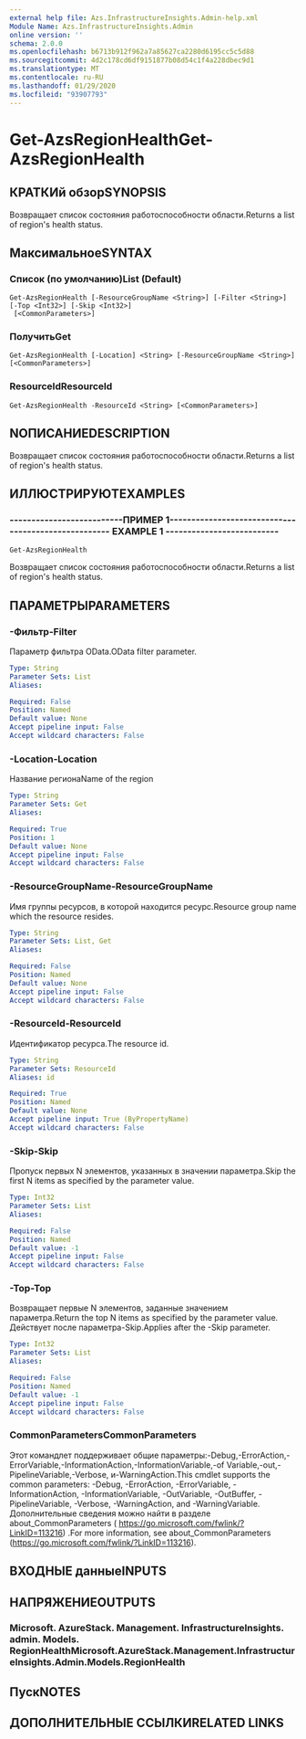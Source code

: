 ```yaml
---
external help file: Azs.InfrastructureInsights.Admin-help.xml
Module Name: Azs.InfrastructureInsights.Admin
online version: ''
schema: 2.0.0
ms.openlocfilehash: b6713b912f962a7a85627ca2280d6195cc5c5d88
ms.sourcegitcommit: 4d2c178cd6df9151877b08d54c1f4a228dbec9d1
ms.translationtype: MT
ms.contentlocale: ru-RU
ms.lasthandoff: 01/29/2020
ms.locfileid: "93907793"
---
```

# <span data-ttu-id="5f5ae-101">Get-AzsRegionHealth</span><span class="sxs-lookup"><span data-stu-id="5f5ae-101">Get-AzsRegionHealth</span></span>

## <span data-ttu-id="5f5ae-102">КРАТКИй обзор</span><span class="sxs-lookup"><span data-stu-id="5f5ae-102">SYNOPSIS</span></span>
<span data-ttu-id="5f5ae-103">Возвращает список состояния работоспособности области.</span><span class="sxs-lookup"><span data-stu-id="5f5ae-103">Returns a list of region's health status.</span></span>

## <span data-ttu-id="5f5ae-104">Максимальное</span><span class="sxs-lookup"><span data-stu-id="5f5ae-104">SYNTAX</span></span>

### <span data-ttu-id="5f5ae-105">Список (по умолчанию)</span><span class="sxs-lookup"><span data-stu-id="5f5ae-105">List (Default)</span></span>
```
Get-AzsRegionHealth [-ResourceGroupName <String>] [-Filter <String>] [-Top <Int32>] [-Skip <Int32>]
 [<CommonParameters>]
```

### <span data-ttu-id="5f5ae-106">Получить</span><span class="sxs-lookup"><span data-stu-id="5f5ae-106">Get</span></span>
```
Get-AzsRegionHealth [-Location] <String> [-ResourceGroupName <String>] [<CommonParameters>]
```

### <span data-ttu-id="5f5ae-107">ResourceId</span><span class="sxs-lookup"><span data-stu-id="5f5ae-107">ResourceId</span></span>
```
Get-AzsRegionHealth -ResourceId <String> [<CommonParameters>]
```

## <span data-ttu-id="5f5ae-108">NОПИСАНИЕ</span><span class="sxs-lookup"><span data-stu-id="5f5ae-108">DESCRIPTION</span></span>
<span data-ttu-id="5f5ae-109">Возвращает список состояния работоспособности области.</span><span class="sxs-lookup"><span data-stu-id="5f5ae-109">Returns a list of region's health status.</span></span>

## <span data-ttu-id="5f5ae-110">ИЛЛЮСТРИРУЮТ</span><span class="sxs-lookup"><span data-stu-id="5f5ae-110">EXAMPLES</span></span>

### <span data-ttu-id="5f5ae-111">--------------------------ПРИМЕР 1--------------------------</span><span class="sxs-lookup"><span data-stu-id="5f5ae-111">-------------------------- EXAMPLE 1 --------------------------</span></span>
```
Get-AzsRegionHealth
```

<span data-ttu-id="5f5ae-112">Возвращает список состояния работоспособности области.</span><span class="sxs-lookup"><span data-stu-id="5f5ae-112">Returns a list of region's health status.</span></span>

## <span data-ttu-id="5f5ae-113">ПАРАМЕТРЫ</span><span class="sxs-lookup"><span data-stu-id="5f5ae-113">PARAMETERS</span></span>

### <span data-ttu-id="5f5ae-114">-Фильтр</span><span class="sxs-lookup"><span data-stu-id="5f5ae-114">-Filter</span></span>
<span data-ttu-id="5f5ae-115">Параметр фильтра OData.</span><span class="sxs-lookup"><span data-stu-id="5f5ae-115">OData filter parameter.</span></span>

```yaml
Type: String
Parameter Sets: List
Aliases: 

Required: False
Position: Named
Default value: None
Accept pipeline input: False
Accept wildcard characters: False
```

### <span data-ttu-id="5f5ae-116">-Location</span><span class="sxs-lookup"><span data-stu-id="5f5ae-116">-Location</span></span>
<span data-ttu-id="5f5ae-117">Название региона</span><span class="sxs-lookup"><span data-stu-id="5f5ae-117">Name of the region</span></span>

```yaml
Type: String
Parameter Sets: Get
Aliases: 

Required: True
Position: 1
Default value: None
Accept pipeline input: False
Accept wildcard characters: False
```

### <span data-ttu-id="5f5ae-118">-ResourceGroupName</span><span class="sxs-lookup"><span data-stu-id="5f5ae-118">-ResourceGroupName</span></span>
<span data-ttu-id="5f5ae-119">Имя группы ресурсов, в которой находится ресурс.</span><span class="sxs-lookup"><span data-stu-id="5f5ae-119">Resource group name which the resource resides.</span></span>

```yaml
Type: String
Parameter Sets: List, Get
Aliases: 

Required: False
Position: Named
Default value: None
Accept pipeline input: False
Accept wildcard characters: False
```

### <span data-ttu-id="5f5ae-120">-ResourceId</span><span class="sxs-lookup"><span data-stu-id="5f5ae-120">-ResourceId</span></span>
<span data-ttu-id="5f5ae-121">Идентификатор ресурса.</span><span class="sxs-lookup"><span data-stu-id="5f5ae-121">The resource id.</span></span>

```yaml
Type: String
Parameter Sets: ResourceId
Aliases: id

Required: True
Position: Named
Default value: None
Accept pipeline input: True (ByPropertyName)
Accept wildcard characters: False
```

### <span data-ttu-id="5f5ae-122">-Skip</span><span class="sxs-lookup"><span data-stu-id="5f5ae-122">-Skip</span></span>
<span data-ttu-id="5f5ae-123">Пропуск первых N элементов, указанных в значении параметра.</span><span class="sxs-lookup"><span data-stu-id="5f5ae-123">Skip the first N items as specified by the parameter value.</span></span>

```yaml
Type: Int32
Parameter Sets: List
Aliases: 

Required: False
Position: Named
Default value: -1
Accept pipeline input: False
Accept wildcard characters: False
```

### <span data-ttu-id="5f5ae-124">-Top</span><span class="sxs-lookup"><span data-stu-id="5f5ae-124">-Top</span></span>
<span data-ttu-id="5f5ae-125">Возвращает первые N элементов, заданные значением параметра.</span><span class="sxs-lookup"><span data-stu-id="5f5ae-125">Return the top N items as specified by the parameter value.</span></span>
<span data-ttu-id="5f5ae-126">Действует после параметра-Skip.</span><span class="sxs-lookup"><span data-stu-id="5f5ae-126">Applies after the -Skip parameter.</span></span>

```yaml
Type: Int32
Parameter Sets: List
Aliases: 

Required: False
Position: Named
Default value: -1
Accept pipeline input: False
Accept wildcard characters: False
```

### <span data-ttu-id="5f5ae-127">CommonParameters</span><span class="sxs-lookup"><span data-stu-id="5f5ae-127">CommonParameters</span></span>
<span data-ttu-id="5f5ae-128">Этот командлет поддерживает общие параметры:-Debug,-ErrorAction,-ErrorVariable,-InformationAction,-InformationVariable,-of Variable,-out,-PipelineVariable,-Verbose, и-WarningAction.</span><span class="sxs-lookup"><span data-stu-id="5f5ae-128">This cmdlet supports the common parameters: -Debug, -ErrorAction, -ErrorVariable, -InformationAction, -InformationVariable, -OutVariable, -OutBuffer, -PipelineVariable, -Verbose, -WarningAction, and -WarningVariable.</span></span> <span data-ttu-id="5f5ae-129">Дополнительные сведения можно найти в разделе about_CommonParameters ( https://go.microsoft.com/fwlink/?LinkID=113216) .</span><span class="sxs-lookup"><span data-stu-id="5f5ae-129">For more information, see about_CommonParameters (https://go.microsoft.com/fwlink/?LinkID=113216).</span></span>

## <span data-ttu-id="5f5ae-130">ВХОДНЫЕ данные</span><span class="sxs-lookup"><span data-stu-id="5f5ae-130">INPUTS</span></span>

## <span data-ttu-id="5f5ae-131">НАПРЯЖЕНИЕ</span><span class="sxs-lookup"><span data-stu-id="5f5ae-131">OUTPUTS</span></span>

### <span data-ttu-id="5f5ae-132">Microsoft. AzureStack. Management. InfrastructureInsights. admin. Models. RegionHealth</span><span class="sxs-lookup"><span data-stu-id="5f5ae-132">Microsoft.AzureStack.Management.InfrastructureInsights.Admin.Models.RegionHealth</span></span>

## <span data-ttu-id="5f5ae-133">Пуск</span><span class="sxs-lookup"><span data-stu-id="5f5ae-133">NOTES</span></span>

## <span data-ttu-id="5f5ae-134">ДОПОЛНИТЕЛЬНЫЕ ССЫЛКИ</span><span class="sxs-lookup"><span data-stu-id="5f5ae-134">RELATED LINKS</span></span>

